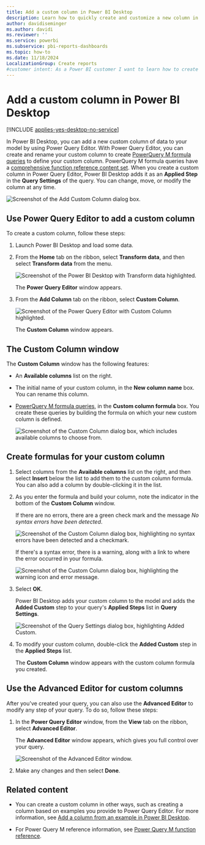 ```yaml
---
title: Add a custom column in Power BI Desktop
description: Learn how to quickly create and customize a new column in Power BI Desktop using Power Query Editor, including step-by-step instructions and examples.
author: davidiseminger
ms.author: davidi
ms.reviewer: ''
ms.service: powerbi
ms.subservice: pbi-reports-dashboards
ms.topic: how-to
ms.date: 11/18/2024
LocalizationGroup: Create reports
#customer intent: As a Power BI customer I want to learn how to create and customize new columns using Power Query Editor.
---
```

# Add a custom column in Power BI Desktop

[!INCLUDE [applies-yes-desktop-no-service](../includes/applies-yes-desktop-no-service.md)]

In Power BI Desktop, you can add a new custom column of data to your model by using Power Query Editor. With Power Query Editor, you can create and rename your custom column to create [PowerQuery M formula queries](/powerquery-m/quick-tour-of-the-power-query-m-formula-language) to define your custom column. PowerQuery M formula queries have a [comprehensive function reference content set](/powerquery-m/power-query-m-function-reference).
When you create a custom column in Power Query Editor, Power BI Desktop adds it as an **Applied Step** in the **Query Settings** of the query. You can change, move, or modify the column at any time.

![Screenshot of the Add Custom Column dialog box.](media/desktop-add-custom-column/add-custom-column_01.png)

## Use Power Query Editor to add a custom column

To create a custom column, follow these steps:

1. Launch Power BI Desktop and load some data.

2. From the **Home** tab on the ribbon, select **Transform data**, and then select **Transform data** from the menu.

   ![Screenshot of the Power BI Desktop with Transform data highlighted.](media/desktop-add-custom-column/add-column-from-example_02.png)

   The **Power Query Editor** window appears.

3. From the **Add Column** tab on the ribbon, select **Custom Column**.

   ![Screenshot of the Power Query Editor with Custom Column highlighted.](media/desktop-add-custom-column/add-custom-column_02.png)

   The **Custom Column** window appears.

## The Custom Column window

The **Custom Column** window has the following features:

- An **Available columns** list on the right.

- The initial name of your custom column, in the **New column name** box. You can rename this column.

- [PowerQuery M formula queries](/powerquery-m/power-query-m-function-reference), in the **Custom column formula** box. You create these queries by building the formula on which your new custom column is defined.

   ![Screenshot of the Custom Column dialog box, which includes available columns to choose from.](media/desktop-add-custom-column/add-custom-column_03.png)

## Create formulas for your custom column

1. Select columns from the **Available columns** list on the right, and then select **Insert** below the list to add them to the custom column formula. You can also add a column by double-clicking it in the list.

2. As you enter the formula and build your column, note the indicator in the bottom of the **Custom Column** window.

   If there are no errors, there are a green check mark and the message *No syntax errors have been detected*.

   ![Screenshot of the Custom Column dialog box, highlighting no syntax errors have been detected and a checkmark.](media/desktop-add-custom-column/add-custom-column_04.png)

   If there's a syntax error, there is a warning, along with a link to where the error occurred in your formula.

   ![Screenshot of the Custom Column dialog box, highlighting the warning icon and error message.](media/desktop-add-custom-column/add-custom-column_05.png)

3. Select **OK**.

   Power BI Desktop adds your custom column to the model and adds the **Added Custom** step to your query's **Applied Steps** list in **Query Settings**.

   ![Screenshot of the Query Settings dialog box, highlighting Added Custom.](media/desktop-add-custom-column/add-custom-column_06.png)

4. To modify your custom column, double-click the **Added Custom** step in the **Applied Steps** list.

   The **Custom Column** window appears with the custom column formula you created.

## Use the Advanced Editor for custom columns

After you've created your query, you can also use the **Advanced Editor** to modify any step of your query. To do so, follow these steps:

1. In the **Power Query Editor** window, from the **View** tab on the ribbon, select **Advanced Editor**.

   The **Advanced Editor** window appears, which gives you full control over your query.

   ![Screenshot of the Advanced Editor window.](media/desktop-add-custom-column/add-custom-column_07.png)
2. Make any changes and then select **Done**.

## Related content

- You can create a custom column in other ways, such as creating a column based on examples you provide to Power Query Editor. For more information, see [Add a column from an example in Power BI Desktop](desktop-add-column-from-example.md).

- For Power Query M reference information, see [Power Query M function reference](/powerquery-m/power-query-m-function-reference).
